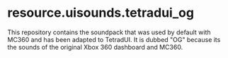 # resource.uisounds.tetradui_og

This repository contains the soundpack that was used by default with MC360 and has been adapted to TetradUI. 
It is dubbed "OG" because its the sounds of the original Xbox 360 dashboard and MC360. 

